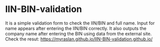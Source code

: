 # IIN-BIN-validation
It is a simple validation form to check the IIN/BIN and full name. Input for name appears after entering the IIN/BIN correctly. It also outputs the company name after entering the BIN using data from the external site. 
Check the resut:
https://myraslan.github.io/IIN-BIN-validation.github.io/
